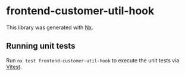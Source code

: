 # frontend-customer-util-hook

This library was generated with [Nx](https://nx.dev).

## Running unit tests

Run `nx test frontend-customer-util-hook` to execute the unit tests via [Vitest](https://vitest.dev/).
